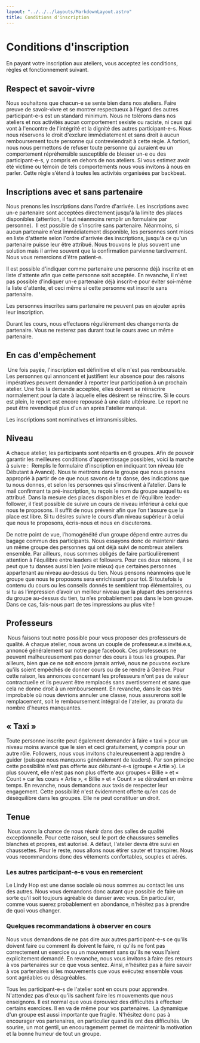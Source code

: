 ```yaml
---
layout: "../../../layouts/MarkdownLayout.astro"
title: Conditions d'inscription
---
```


# Conditions d'inscription

En payant votre inscription aux ateliers, vous acceptez les conditions, règles et fonctionnement suivant.
​

## Respect et savoir-vivre

Nous souhaitons que chacun-e se sente bien dans nos ateliers. Faire preuve de savoir-vivre et se montrer respectueux à l'égard des autres participant-e-s est un standard minimum. Nous ne tolérons dans nos ateliers et nos activités aucun comportement sexiste ou raciste, ni ceux qui vont à l'encontre de l'intégrité et la dignité des autres participant-e-s. Nous nous réservons le droit d'exclure immédiatement et sans droit à aucun remboursement toute personne qui contreviendrait à cette règle. A fortiori, nous nous permettons de refuser toute personne qui auraient eu un comportement répréhensible susceptible de blesser un-e ou des participant-e-s, y compris en dehors de nos ateliers. Si vous estimez avoir été victime ou témoin de tels comportements nous vous invitons à nous en parler. Cette règle s’étend à toutes les activités organisées par backbeat.

## Inscriptions avec et sans partenaire

Nous prenons les inscriptions dans l'ordre d'arrivée. Les inscriptions avec un-e partenaire sont acceptées directement jusqu'à la limite des places disponibles (attention, il faut néanmoins remplir un formulaire par personne).
​
Il est possible de s'inscrire sans partenaire. Néanmoins, si aucun partenaire n'est immédiatement disponible, les personnes sont mises en liste d'attente selon l'ordre d'arrivée des inscriptions, jusqu'à ce qu'un partenaire puisse leur être attribué. Nous trouvons le plus souvent une solution mais il arrive souvent que la confirmation parvienne tardivement. Nous vous remercions d'être patient-e.

Il est possible d'indiquer comme partenaire une personne déjà inscrite et en liste d'attente afin que cette personne soit acceptée. En revanche, il n'est pas possible d'indiquer un-e partenaire déjà inscrit-e pour éviter soi-même la liste d'attente, et ceci même si cette personne est inscrite sans partenaire.

Les personnes inscrites sans partenaire ne peuvent pas en ajouter après leur inscription.

Durant les cours, nous effectuons régulièrement des changements de partenaire. Vous ne resterez pas durant tout le cours avec un même partenaire.

## En cas d'empêchement

​
Une fois payée, l'inscription est définitive et elle n'est pas remboursable. Les personnes qui annoncent et justifient leur absence pour des raisons impératives peuvent demander à reporter leur participation à un prochain atelier. Une fois la demande acceptée, elles doivent se réinscrire normalement pour la date à laquelle elles désirent se réinscrire. Si le cours est plein, le report est encore repoussé à une date ultérieure. Le report ne peut être revendiqué plus d'un an après l'atelier manqué.

Les inscriptions sont nominatives et intransmissibles.
​

## Niveau

A chaque atelier, les participants sont répartis en 6 groupes. Afin de pouvoir garantir les meilleures conditions d'apprentissage possibles, voici la marche à suivre :
​
Remplis le formulaire d’inscription en indiquant ton niveau (de Débutant à Avancé). Nous te mettrons dans le groupe que nous pensons approprié à partir de ce que nous savons de ta danse, des indications que tu nous donnes, et selon les personnes qui s’inscrivent à l’atelier.
Dans le mail confirmant ta pré-inscription, tu reçois le nom du groupe auquel tu es attribué.
Dans la mesure des places disponibles et de l‘équilibre leader-follower, il t’est possible de suivre un cours de niveau inférieur à celui que nous te proposons. Il suffit de nous prévenir afin que l’on t’assure que la place est libre.
Si tu désires suivre le cours d’un niveau supérieur à celui que nous te proposons, écris-nous et nous en discuterons.

De notre point de vue, l’homogénéité d’un groupe dépend entre autres du bagage commun des participants. Nous essayons donc de maintenir dans un même groupe des personnes qui ont déjà suivi de nombreux ateliers ensemble. Par ailleurs, nous sommes obligés de faire particulièrement attention à l'équilibre entre leaders et followers. Pour ces deux raisons, il se peut que tu danses aussi bien (voire mieux) que certaines personnes appartenant au niveau au-dessus du tien. Nous pensons néanmoins que le groupe que nous te proposons sera enrichissant pour toi. Si toutefois le contenu du cours ou les conseils donnés te semblent trop élémentaires, ou si tu as l’impression d’avoir un meilleur niveau que la plupart des personnes du groupe au-dessus du tien, tu n’es probablement pas dans le bon groupe. Dans ce cas, fais-nous part de tes impressions au plus vite !

## Professeurs

​
Nous faisons tout notre possible pour vous proposer des professeurs de qualité. A chaque atelier, nous avons un couple de professeur.e.s invité.e.s, annoncé généralement sur notre page facebook. Ces professeurs ne peuvent malheureusement pas donner des cours à tous les groupes. Par ailleurs, bien que ce ne soit encore jamais arrivé, nous ne pouvons exclure qu'ils soient empêchés de donner cours ou de se rendre à Genève. Pour cette raison, les annonces concernant les professeurs n'ont pas de valeur contractuelle et ils peuvent être remplacés sans avertissement et sans que cela ne donne droit à un remboursement. En revanche, dans le cas très improbable où nous devrions annuler une classe, nous assurerons soit le remplacement, soit le remboursement intégral de l'atelier, au prorata du nombre d'heures manquantes.

## « Taxi »

Toute personne inscrite peut également demander à faire « taxi » pour un niveau moins avancé que le sien et ceci gratuitement, y compris pour un autre rôle. Followers, nous vous invitons chaleureusement à apprendre à guider (puisque nous manquons généralement de leaders). Par son principe cette possibilité n'est pas offerte aux débutant-e-s (groupe « Artie »). Le plus souvent, elle n'est pas non plus offerte aux groupes « Billie » et « Count » car les cours « Artie », « Billie » et « Count » se déroulent en même temps. En revanche, nous demandons aux taxis de respecter leur engagement. Cette possibilité n'est évidemment offerte qu'en cas de déséquilibre dans les groupes. Elle ne peut constituer un droit.

## Tenue

​
Nous avons la chance de nous réunir dans des salles de qualité exceptionnelle. Pour cette raison, seul le port de chaussures semelles blanches et propres, est autorisé. A défaut, l'atelier devra être suivi en chaussettes. Pour le reste, nous allons nous étirer sauter et transpirer. Nous vous recommandons donc des vêtements confortables, souples et aérés.

### Les autres participant-e-s vous en remercient

Le Lindy Hop est une danse sociale où nous sommes au contact les uns des autres. Nous vous demandons donc autant que possible de faire un sorte qu'il soit toujours agréable de danser avec vous. En particulier, comme vous suerez probablement en abondance, n'hésitez pas à prendre de quoi vous changer.
​

### Quelques recommandations à observer en cours

Nous vous demandons de ne pas dire aux autres participant-e-s ce qu'ils doivent faire ou comment ils doivent le faire, ni qu'ils ne font pas correctement un exercice ou un mouvement sans qu'ils ne vous l’aient explicitement demandé. En revanche, nous vous invitons à faire des retours à vos partenaires sur ce que vous sentez. Ainsi, n'hésitez pas à faire savoir à vos partenaires si les mouvements que vous exécutez ensemble vous sont agréables ou désagréables.

Tous les participant-e-s de l'atelier sont en cours pour apprendre. N'attendez pas d'eux qu'ils sachent faire les mouvements que nous enseignons. Il est normal que vous éprouviez des difficultés à effectuer certains exercices. Il en va de même pour vos partenaires.
​
La dynamique d'un groupe est aussi importante que fragile. N'hésitez donc pas à encourager vos partenaires, en particulier quand ils ont des difficultés. Un sourire, un mot gentil, un encouragement permet de maintenir la motivation et la bonne humeur de tout un groupe.
